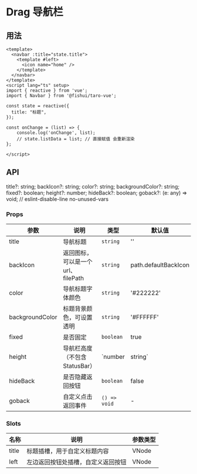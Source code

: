 # Drag 导航栏


## 用法


```vue
<template>
  <navbar :title="state.title">
    <template #left>
      <icon name="home" />
    </template>
  </navbar>
</template>
<script lang="ts" setup>
import { reactive } from 'vue';
import { Navbar } from '@fishui/taro-vue';

const state = reactive({
  title: "标题",
});

const onChange = (list) => {
	console.log('onChange', list);
	// state.listData = list; // 直接赋值 会重新渲染
};

</script>
```


## API

title?: string;
  backIcon?: string;
  color?: string;
  backgroundColor?: string;
  fixed?: boolean;
  height?: number;
  hideBack?: boolean;
  goback?: (e: any) => void; // eslint-disable-line no-unused-vars


### Props

| 参数                   | 说明                                                        | 类型           | 默认值      |
| ---------------------- | ----------------------------------------------------------- | -------------- | ----------- |
| title | 导航标题   | `string`       |    ''  |
| backIcon | 返回图标，可以是一个 url、filePath | `string`        |  path.defaultBackIcon    |
| color  | 导航标题字体颜色 | `string`        | '#222222' |
| backgroundColor |  标题背景颜色，可设置透明 |  `string`  |  '#FFFFFF'  |
| fixed | 是否固定 |  `boolean`  |  true    |
| height | 导航栏高度（不包含StatusBar） |  `number|string`  |  44      |
| hideBack | 是否隐藏返回按钮 |  `boolean`  |  false    |
| goback | 自定义点击返回事件 |  `() => void`  |  -   |



### Slots

| 名称          | 说明                   | 参数类型     |
| ---------------- | ---------------------- | ------------ |
| title         | 标题插槽，用于自定义标题内容    |  VNode |
| left        |  左边返回按钮处插槽，自定义返回按钮         |   VNode |

